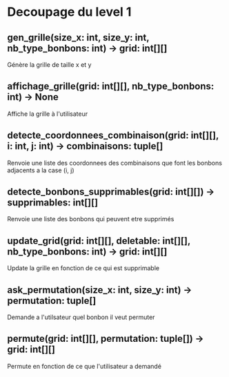 # Decoupage du level 1

## gen\_grille(size\_x: int, size\_y: int, nb\_type\_bonbons: int) -> grid: int[][]

Génère la grille de taille x et y


## affichage\_grille(grid: int[][], nb\_type\_bonbons: int) -> None

Affiche la grille à l'utilisateur


## detecte\_coordonnees\_combinaison(grid: int[][], i: int, j: int) -> combinaisons: tuple[]

Renvoie une liste des coordonnees des combinaisons que font les bonbons adjacents a la case (i, j)


## detecte\_bonbons\_supprimables(grid: int[][]) -> supprimables: int[][]

Renvoie une liste des bonbons qui peuvent etre supprimés


## update\_grid(grid: int[][], deletable: int[][], nb\_type\_bonbons: int) -> grid: int[][]

Update la grille en fonction de ce qui est supprimable


## ask\_permutation(size\_x: int, size\_y: int) -> permutation: tuple[]

Demande a l'utilsateur quel bonbon il veut permuter


## permute(grid: int[][], permutation: tuple[]) -> grid: int[][]

Permute en fonction de ce que l'utilisateur a demandé



